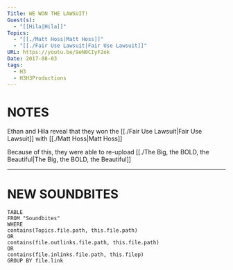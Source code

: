 ```yaml
---
Title: WE WON THE LAWSUIT!
Guest(s):
  - "[[Hila|Hila]]"
Topics:
  - "[[./Matt Hoss|Matt Hoss]]"
  - "[[./Fair Use Lawsuit|Fair Use Lawsuit]]"
URL: https://youtu.be/9eN0CIyF2ok
Date: 2017-08-03
tags:
  - H3
  - H3H3Productions
---
```

# NOTES
Ethan and Hila reveal that they won the [[./Fair Use Lawsuit|Fair Use Lawsuit]] with [[./Matt Hoss|Matt Hoss]]

Because of this, they were able to re-upload [[./The Big, the BOLD, the Beautiful|The Big, the BOLD, the Beautiful]]
___
# NEW SOUNDBITES
``` dataview
TABLE
FROM "Soundbites"
WHERE 
contains(Topics.file.path, this.file.path) 
OR 
contains(file.outlinks.file.path, this.file.path)
OR
contains(file.inlinks.file.path, this.filep)
GROUP BY file.link
```

